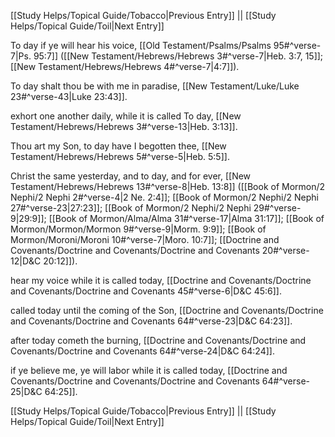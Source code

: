 [[Study Helps/Topical Guide/Tobacco|Previous Entry]]  ||  [[Study Helps/Topical Guide/Toil|Next Entry]]

 To day if ye will hear his voice, [[Old Testament/Psalms/Psalms 95#^verse-7|Ps. 95:7]] ([[New Testament/Hebrews/Hebrews 3#^verse-7|Heb. 3:7, 15]]; [[New Testament/Hebrews/Hebrews 4#^verse-7|4:7]]).

 To day shalt thou be with me in paradise, [[New Testament/Luke/Luke 23#^verse-43|Luke 23:43]].

 exhort one another daily, while it is called To day, [[New Testament/Hebrews/Hebrews 3#^verse-13|Heb. 3:13]].

 Thou art my Son, to day have I begotten thee, [[New Testament/Hebrews/Hebrews 5#^verse-5|Heb. 5:5]].

 Christ the same yesterday, and to day, and for ever, [[New Testament/Hebrews/Hebrews 13#^verse-8|Heb. 13:8]] ([[Book of Mormon/2 Nephi/2 Nephi 2#^verse-4|2 Ne. 2:4]]; [[Book of Mormon/2 Nephi/2 Nephi 27#^verse-23|27:23]]; [[Book of Mormon/2 Nephi/2 Nephi 29#^verse-9|29:9]]; [[Book of Mormon/Alma/Alma 31#^verse-17|Alma 31:17]]; [[Book of Mormon/Mormon/Mormon 9#^verse-9|Morm. 9:9]]; [[Book of Mormon/Moroni/Moroni 10#^verse-7|Moro. 10:7]]; [[Doctrine and Covenants/Doctrine and Covenants/Doctrine and Covenants 20#^verse-12|D&C 20:12]]).

 hear my voice while it is called today, [[Doctrine and Covenants/Doctrine and Covenants/Doctrine and Covenants 45#^verse-6|D&C 45:6]].

 called today until the coming of the Son, [[Doctrine and Covenants/Doctrine and Covenants/Doctrine and Covenants 64#^verse-23|D&C 64:23]].

 after today cometh the burning, [[Doctrine and Covenants/Doctrine and Covenants/Doctrine and Covenants 64#^verse-24|D&C 64:24]].

 if ye believe me, ye will labor while it is called today, [[Doctrine and Covenants/Doctrine and Covenants/Doctrine and Covenants 64#^verse-25|D&C 64:25]].

[[Study Helps/Topical Guide/Tobacco|Previous Entry]]  ||  [[Study Helps/Topical Guide/Toil|Next Entry]]